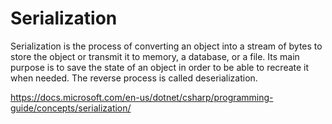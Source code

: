 # Serialization

Serialization is the process of converting an object into a stream of bytes to store the object or transmit it to memory, a database, or a file. Its main purpose is to save the state of an object in order to be able to recreate it when needed. The reverse process is called deserialization.

https://docs.microsoft.com/en-us/dotnet/csharp/programming-guide/concepts/serialization/
